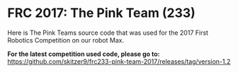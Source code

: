 # FRC 2017: The Pink Team (233)

Here is The Pink Teams source code that was used for the 2017 First Robotics Competition on our robot Max.

**For the latest competition used code, please go to:** https://github.com/skitzer9/frc233-pink-team-2017/releases/tag/version-1.2
